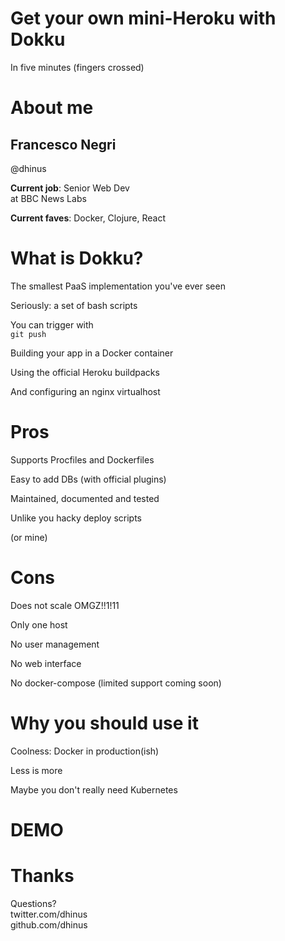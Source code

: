 # Get your own mini-Heroku with Dokku
In five minutes (fingers crossed)


# About me

## Francesco Negri
@dhinus

**Current job**: Senior Web Dev<br>at BBC News Labs

**Current faves**: Docker, Clojure, React


# What is Dokku?

The smallest PaaS implementation you've ever seen

Seriously: a set of bash scripts

You can trigger with<br>`git push`

Building your app in a Docker container

Using the official Heroku buildpacks

And configuring an nginx virtualhost


# Pros

Supports Procfiles and Dockerfiles

Easy to add DBs (with official plugins)

Maintained, documented and tested

Unlike you hacky deploy scripts

(or mine)


# Cons

Does not scale OMGZ!!1!11

Only one host

No user management

No web interface

No docker-compose (limited support coming soon)


# Why you should use it

Coolness: Docker in production(ish)

Less is more

Maybe you don't really need Kubernetes


# DEMO


# Thanks
Questions?<br>
twitter.com/dhinus<br>
github.com/dhinus
